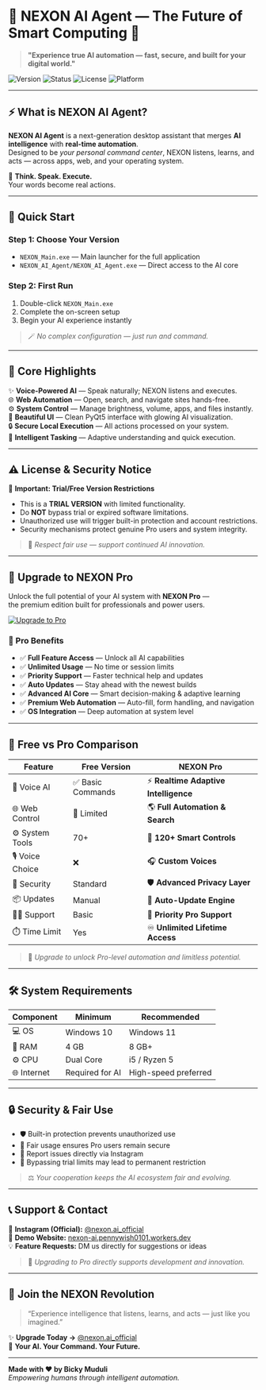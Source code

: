 # 🌌 NEXON AI Agent — The Future of Smart Computing 🤖

> **"Experience true AI automation — fast, secure, and built for your digital world."**

![Version](https://img.shields.io/badge/version-1.0.0-blue.svg?style=for-the-badge)
![Status](https://img.shields.io/badge/status-Stable-purple?style=for-the-badge)
![License](https://img.shields.io/badge/license-Trial%2FFree-green?style=for-the-badge)
![Platform](https://img.shields.io/badge/platform-Windows-blueviolet?style=for-the-badge)

---

## ⚡ What is NEXON AI Agent?

**NEXON AI Agent** is a next-generation desktop assistant that merges **AI intelligence** with **real-time automation**.  
Designed to be *your personal command center*, NEXON listens, learns, and acts — across apps, web, and your operating system.

🧠 **Think. Speak. Execute.**  
Your words become real actions.

---

## 🚀 Quick Start

### Step 1: Choose Your Version
- `NEXON_Main.exe` — Main launcher for the full application  
- `NEXON_AI_Agent/NEXON_AI_Agent.exe` — Direct access to the AI core  

### Step 2: First Run
1. Double-click `NEXON_Main.exe`
2. Complete the on-screen setup
3. Begin your AI experience instantly  

> 🪄 *No complex configuration — just run and command.*

---

## 💠 Core Highlights

✨ **Voice-Powered AI** — Speak naturally; NEXON listens and executes.  
🌐 **Web Automation** — Open, search, and navigate sites hands-free.  
⚙️ **System Control** — Manage brightness, volume, apps, and files instantly.  
🎨 **Beautiful UI** — Clean PyQt5 interface with glowing AI visualization.  
🔒 **Secure Local Execution** — All actions processed on your system.  
🧠 **Intelligent Tasking** — Adaptive understanding and quick execution.  

---

## ⚠️ License & Security Notice

🚨 **Important: Trial/Free Version Restrictions**

- This is a **TRIAL VERSION** with limited functionality.  
- Do **NOT** bypass trial or expired software limitations.  
- Unauthorized use will trigger built-in protection and account restrictions.  
- Security mechanisms protect genuine Pro users and system integrity.

> 🔐 *Respect fair use — support continued AI innovation.*

---

## 💎 Upgrade to NEXON Pro

Unlock the full potential of your AI system with **NEXON Pro** —  
the premium edition built for professionals and power users.  

[![Upgrade to Pro](https://img.shields.io/badge/💎_Upgrade_to_Pro-Cyan%20Glow?style=for-the-badge&logo=rocket)](https://instagram.com/nexon.ai_official)

### 🌟 Pro Benefits
- ✅ **Full Feature Access** — Unlock all AI capabilities  
- ✅ **Unlimited Usage** — No time or session limits  
- ✅ **Priority Support** — Faster technical help and updates  
- ✅ **Auto Updates** — Stay ahead with the newest builds  
- ✅ **Advanced AI Core** — Smart decision-making & adaptive learning  
- ✅ **Premium Web Automation** — Auto-fill, form handling, and navigation  
- ✅ **OS Integration** — Deep automation at system level  

---

## 🚀 Free vs Pro Comparison

| Feature | Free Version | NEXON Pro |
|----------|--------------|-----------|
| 🎤 Voice AI | ✅ Basic Commands | ⚡ **Realtime Adaptive Intelligence** |
| 🌐 Web Control | 🔸 Limited | 🌎 **Full Automation & Search** |
| ⚙️ System Tools | 70+ | 💼 **120+ Smart Controls** |
| 🎙️ Voice Choice | ❌ | 🎧 **Custom Voices** |
| 🔐 Security | Standard | 🛡️ **Advanced Privacy Layer** |
| 📦 Updates | Manual | 🚀 **Auto-Update Engine** |
| 👨‍💻 Support | Basic | 💬 **Priority Pro Support** |
| ⏱️ Time Limit | Yes | ♾️ **Unlimited Lifetime Access** |

> 💎 *Upgrade to unlock Pro-level automation and limitless potential.*

---

## 🛠️ System Requirements

| Component | Minimum | Recommended |
|------------|----------|-------------|
| 💻 OS | Windows 10 | Windows 11 |
| 🧠 RAM | 4 GB | 8 GB+ |
| ⚙️ CPU | Dual Core | i5 / Ryzen 5 |
| 🌐 Internet | Required for AI | High-speed preferred |

---

## 🔒 Security & Fair Use

- 🛡️ Built-in protection prevents unauthorized use  
- 🧠 Fair usage ensures Pro users remain secure  
- 💬 Report issues directly via Instagram  
- 🚫 Bypassing trial limits may lead to permanent restriction  

> ⚖️ *Your cooperation keeps the AI ecosystem fair and evolving.*

---

## 📞 Support & Contact

💬 **Instagram (Official):** [@nexon.ai_official](https://instagram.com/nexon.ai_official)  
🧠 **Demo Website:** [nexon-ai.pennywish0101.workers.dev](https://nexon-ai.pennywish0101.workers.dev)  
💡 **Feature Requests:** DM us directly for suggestions or ideas  

> 📨 *Upgrading to Pro directly supports development and innovation.*

---

## 🌈 Join the NEXON Revolution

> “Experience intelligence that listens, learns, and acts — just like you imagined.”

✨ **Upgrade Today →** [@nexon.ai_official](https://instagram.com/nexon.ai_official)  
💠 **Your AI. Your Command. Your Future.**

---

**Made with ❤️ by Bicky Muduli**  
*Empowering humans through intelligent automation.*  
